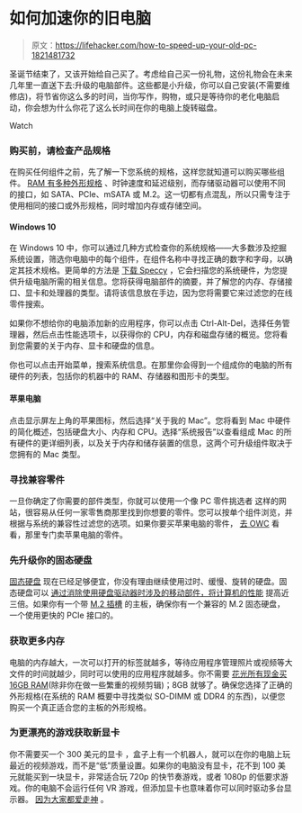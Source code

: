 # 如何加速你的旧电脑

> 原文：<https://lifehacker.com/how-to-speed-up-your-old-pc-1821481732>

圣诞节结束了，又该开始给自己买了。考虑给自己买一份礼物，这份礼物会在未来几年里一直送下去:升级的电脑部件。这些都是小升级，你可以自己安装(不需要维修店)，将节省你这么多的时间，当你写作，购物，或只是等待你的老化电脑启动，你会想为什么你花了这么长时间在你的电脑上旋转磁盘。

Watch

### 购买前，请检查产品规格

在购买任何组件之前，先了解一下您系统的规格，这样您就知道可以购买哪些组件。 [RAM 有多种外形规格](http://fieldguide.gizmodo.com/what-all-of-your-computers-specs-really-mean-1794869384) 、时钟速度和延迟级别，而存储驱动器可以使用不同的接口，如 SATA、PCIe、mSATA 或 M.2。这一切都有点混乱，所以只需专注于使用相同的接口或外形规格，同时增加内存或存储空间。

#### **Windows 10**

在 Windows 10 中，你可以通过几种方式检查你的系统规格——大多数涉及挖掘系统设置，筛选你电脑中的每个组件，在组件名称中寻找正确的数字和字母，以确定其技术规格。更简单的方法是 [下载 Speccy](https://lifehacker.com/speccy-gives-you-detailed-information-about-your-hardwa-5401456) ，它会扫描您的系统硬件，为您提供升级电脑所需的相关信息。您将获得电脑部件的摘要，并了解您的内存、存储接口、显卡和处理器的类型。请将该信息放在手边，因为您将需要它来过滤您的在线零件搜索。

如果你不想给你的电脑添加新的应用程序，你可以点击 Ctrl-Alt-Del，选择任务管理器，然后点击性能选项卡，以获得你的 CPU，内存和磁盘存储的概览。您将看到您需要的关于内存、显卡和硬盘的信息。

你也可以点击开始菜单，搜索系统信息。在那里你会得到一个组成你的电脑的所有硬件的列表，包括你的机器中的 RAM、存储器和图形卡的类型。

#### **苹果电脑**

点击显示屏左上角的苹果图标，然后选择“关于我的 Mac”。您将看到 Mac 中硬件的简化概述，包括硬盘大小、内存和 CPU。选择“系统报告”以查看组成 Mac 的所有硬件的更详细列表，以及关于内存和储存装置的信息，这两个可升级组件取决于您拥有的 Mac 类型。

### **寻找兼容零件**

一旦你确定了你需要的部件类型，你就可以使用一个像 PC 零件挑选者 这样的网站，很容易从任何一家零售商那里找到你想要的零件。您可以按单个组件浏览，并根据与系统的兼容性过滤您的选项。如果你要买苹果电脑的零件， [去 OWC](https://www.macsales.com/) 看看，那里专门卖苹果电脑的零件。

### **先升级你的固态硬盘**

[固态硬盘](https://lifehacker.com/the-complete-guide-to-solid-state-drives-5932009) 现在已经足够便宜，你没有理由继续使用过时、缓慢、旋转的硬盘。固态硬盘可以 [通过消除使用硬盘驱动器时涉及的移动部件，将计算机的性能](https://lifehacker.com/triple-your-laptops-speed-without-sacrificing-hard-driv-5990129) 提高近三倍。如果你有一个带 [M.2 插槽](https://arstechnica.com/gadgets/2015/02/understanding-m-2-the-interface-that-will-speed-up-your-next-ssd/) 的主板，确保你有一个兼容的 M.2 固态硬盘，一个使用更快的 PCIe 接口的。

### **获取更多内存**

电脑的内存越大，一次可以打开的标签就越多，等待应用程序管理照片或视频等大文件的时间就越少，同时可以使用的应用程序就越多。你不需要 [花光所有现金买 16GB RAM](https://lifehacker.com/performance-tests-show-that-16gb-of-ram-is-overkill-1724827429)(除非你在做一些繁重的视频剪辑)；8GB 就够了。确保您选择了正确的外形规格(在系统的 RAM 概要中寻找类似 SO-DIMM 或 DDR4 的东西)，以便您购买一个真正适合您的主板的外形规格。

### **为更漂亮的游戏获取新显卡**

你不需要买一个 300 美元的显卡 ，盒子上有一个机器人，就可以在你的电脑上玩最近的视频游戏，而不是“低”质量设置。如果你的电脑没有显卡，花不到 100 美元就能买到一块显卡，非常适合玩 720p 的快节奏游戏，或者 1080p 的低要求游戏。你的电脑不会运行任何 VR 游戏，但添加显卡也意味着你可以同时驱动多台显示器。 [因为大家都爱走神](https://lifehacker.com/ditch-the-dual-displays-to-improve-your-focus-1818510074) 。